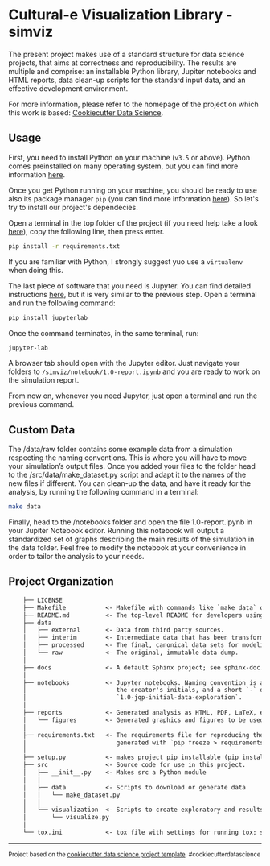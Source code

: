 # Cultural-e Visualization Library - simviz

The present project makes use of a standard structure for data science projects, that aims at correctness and reproducibility. The results are multiple and comprise: an installable Python library, Jupiter notebooks and HTML reports, data clean-up scripts for the standard input data, and an effective development environment.

For more information, please refer to the homepage of the project on which this work is based: [Cookiecutter Data Science](https://drivendata.github.io/cookiecutter-data-science/).

## Usage

First, you need to install Python on your machine (`v3.5` or above). Python comes preinstalled on many operating system, but you can find more information [here](https://wiki.python.org/moin/BeginnersGuide/Download).

Once you get Python running on your machine, you should be ready to use also its package manager `pip` (you can find more information [here](https://pip.pypa.io/en/stable/installing/)). So let's try to install our project's dependecies.

Open a terminal in the top folder of the project (if you need help take a look [here](https://www.stugon.com/open-terminal-in-current-folder-location-mac/)), copy the following line, then press enter.

```bash
pip install -r requirements.txt
```

If you are familiar with Python, I strongly suggest yuo use a ```virtualenv``` when doing this.

The last piece of software that you need is Jupyter. You can find detailed instructions [here](https://jupyter.org/install), but it is very similar to the previous step.
Open a terminal and run the following command:

```bash
pip install jupyterlab
```

Once the command terminates, in the same terminal, run:

```bash
jupyter-lab
```

A browser tab should open with the Jupyter editor. Just navigate your folders to `/simviz/notebook/1.0-report.ipynb` and you are ready to work on the simulation report.

From now on, whenever you need Jupyter, just open a terminal and run the previous command.

## Custom Data

The /data/raw folder contains some example data from a simulation respecting the naming conventions. This is where you will have to move your simulation’s output files. Once you added your files to the folder head to the /src/data/make_dataset.py script and adapt it to the names of the new files if different. You can clean-up the data, and have it ready for the analysis, by running the following command in a terminal:

```bash
make data
```

Finally, head to the /notebooks folder and open the file 1.0-report.ipynb in your Jupiter Notebook editor. Running this notebook will output a standardized set of graphs describing the main results of the simulation in the data folder.
Feel free to modify the notebook at your convenience in order to tailor the analysis to your needs.

## Project Organization

```txt
    ├── LICENSE
    ├── Makefile           <- Makefile with commands like `make data` or `make train`
    ├── README.md          <- The top-level README for developers using this project.
    ├── data
    │   ├── external       <- Data from third party sources.
    │   ├── interim        <- Intermediate data that has been transformed.
    │   ├── processed      <- The final, canonical data sets for modeling.
    │   └── raw            <- The original, immutable data dump.
    │
    ├── docs               <- A default Sphinx project; see sphinx-doc.org for details
    │
    ├── notebooks          <- Jupyter notebooks. Naming convention is a number (for ordering),
    │                         the creator's initials, and a short `-` delimited description, e.g.
    │                         `1.0-jqp-initial-data-exploration`.
    │
    ├── reports            <- Generated analysis as HTML, PDF, LaTeX, etc.
    │   └── figures        <- Generated graphics and figures to be used in reporting
    │
    ├── requirements.txt   <- The requirements file for reproducing the analysis environment, e.g.
    │                         generated with `pip freeze > requirements.txt`
    │
    ├── setup.py           <- makes project pip installable (pip install -e .) so src can be imported
    ├── src                <- Source code for use in this project.
    │   ├── __init__.py    <- Makes src a Python module
    │   │
    │   ├── data           <- Scripts to download or generate data
    │   │   └── make_dataset.py
    │   │
    │   └── visualization  <- Scripts to create exploratory and results oriented visualizations
    │       └── visualize.py
    │
    └── tox.ini            <- tox file with settings for running tox; see tox.readthedocs.io
```

--------

<p><small>Project based on the <a target="_blank" href="https://drivendata.github.io/cookiecutter-data-science/">cookiecutter data science project template</a>. #cookiecutterdatascience</small></p>
